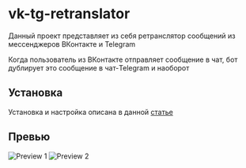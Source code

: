 # vk-tg-retranslator
Данный проект представляет из себя ретранслятор сообщений из мессенджеров ВКонтакте и Telegram

Когда пользователь из ВКонтакте отправляет сообщение в чат, бот дублирует это сообщение в чат-Telegram и наоборот
## Установка
Установка и настройка описана в данной [статье](https://vk.com/@-201796494-otpravka-soobschenii-iz-vkontakte-v-telegram-i-naoborot)

## Превью

![Preview 1](https://sun9-31.userapi.com/impf/c-p3F3Oa7peIpzUaMWWBW4JO7GL1GrrXCg9Nxg/-tbNQLKjiXo.jpg?size=1048x706&quality=96&proxy=1&sign=4de9e6b11ae503c829d926b0d04bb459&type=album)
![Preview 2](https://sun9-1.userapi.com/impf/nym8gCKEW22zAdzUhu4R0hrHNM5HVtuDz4z0KA/vbzWK0ujnfU.jpg?size=550x553&quality=96&proxy=1&sign=0eaa01d29d70d5058fa42afd7e0280b9&type=album)
